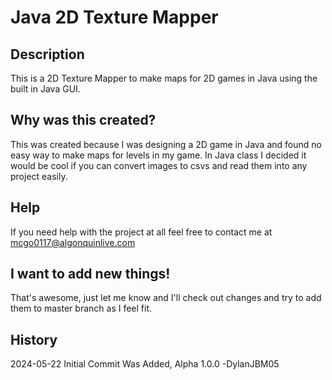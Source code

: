 # Java 2D Texture Mapper

## Description

This is a 2D Texture Mapper to make maps for 2D games in Java using the built in Java GUI.

## Why was this created?

This was created because I was designing a 2D game in Java and found no easy way to make maps for levels in my game. In Java class I decided it would be cool if you can convert images to csvs and read them into any project easily.

## Help

If you need help with the project at all feel free to contact me at mcgo0117@algonquinlive.com

## I want to add new things!

That's awesome, just let me know and I'll check out changes and try to add them to master branch as I feel fit.

## History

2024-05-22 Initial Commit Was Added, Alpha 1.0.0 -DylanJBM05
